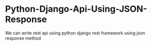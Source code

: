 # Python-Django-Api-Using-JSON-Response
We can write rest api using python django rest framework using json response method
